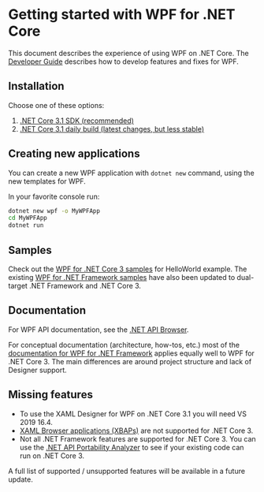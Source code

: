 # Getting started with WPF for .NET Core

This document describes the experience of using WPF on .NET Core. The [Developer Guide](developer-guide.md) describes how to develop features and fixes for WPF.

## Installation

Choose one of these options:

1. [.NET Core 3.1 SDK (recommended)](https://www.microsoft.com/net/download)
2. [.NET Core 3.1 daily build (latest changes, but less stable)](https://github.com/dotnet/core/blob/main/daily-builds.md)

## Creating new applications

You can create a new WPF application with `dotnet new` command, using the new templates for WPF.

In your favorite console run:

```cmd
dotnet new wpf -o MyWPFApp
cd MyWPFApp
dotnet run
```

## Samples

Check out the [WPF for .NET Core 3 samples](https://github.com/dotnet/samples/tree/main/wpf) for HelloWorld example. The existing [WPF for .NET Framework samples](https://github.com/Microsoft/WPF-Samples) have also been updated to dual-target .NET Framework and .NET Core 3.


## Documentation

For WPF API documentation, see the [.NET API Browser](https://docs.microsoft.com/en-us/dotnet/api/?view=netcore-3.0).

For conceptual documentation (architecture, how-tos, etc.) most of the [documentation for WPF for .NET Framework](https://docs.microsoft.com/en-us/visualstudio/designers/getting-started-with-wpf) applies equally well to WPF for .NET Core 3. The main differences are around project structure and lack of Designer support.

## Missing features

* To use the XAML Designer for WPF on .NET Core 3.1 you will need VS 2019 16.4.
* [XAML Browser applications (XBAPs)](https://docs.microsoft.com/en-us/dotnet/framework/wpf/app-development/wpf-xaml-browser-applications-overview) are not supported for .NET Core 3. 
* Not all .NET Framework features are supported for .NET Core 3. You can use the [.NET API Portability Analyzer](https://github.com/microsoft/dotnet-apiport) to see if your existing code can run on .NET Core 3.

A full list of supported / unsupported features will be available in a future update. 
